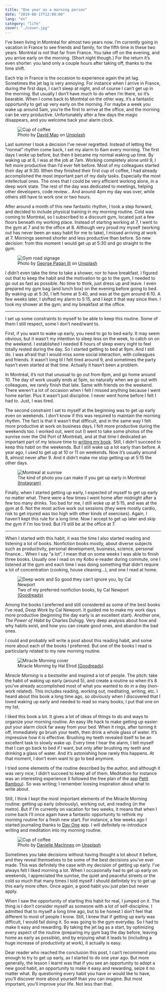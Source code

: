 ```yaml
---
title: "One year as a morning person"
date: "2019-08-17T12:00:00"
lang: "en"
category: "life"
cover: "./cover.jpg"
---
```


I’ve been living in Montréal for almost two years now. I’m currently going in vacation in France to see friends and family, for the fifth time in these two years. Montréal is not that far from France. You take off on the evening, and you arrive early on the morning. (Short night though.) For the return it’s even shorter: you land only a couple hours after taking off, thanks to the time shift.

Each trip in France is the occasion to experience again the jet lag. Sometimes the jet lag is very annoying. For instance when I arrive in France, during the first days, I can’t sleep at night, and of course I can’t get up in the morning. But usually I don’t have much to do when I’m there, so it’s bearable. When I come back to Montréal on the other way, it’s a fantastic opportunity to get up very early on the morning. For maybe a week you wake up around 5am, you’re the first to arrive at the office, and the morning can be very productive. Unfortunately after a few days the magic disappears, and you welcome back your alarm clock.

<figure>
  <img src="./coffee.jpg" alt="Cup of coffee">
  <figcaption>
    Photo by <a href="https://unsplash.com/@itsdavo?utm_source=unsplash&utm_medium=referral&utm_content=creditCopyText">David Mao</a> on <a href="https://unsplash.com/search/photos/sleep?utm_source=unsplash&utm_medium=referral&utm_content=creditCopyText">Unsplash</a>
  <figcaption>
</figure>

Last summer I took a decision I’ve never regretted. Instead of letting the “normal” rhythm come back, I set my alarm to 6am every morning. The first days I woke up before, but then it became my normal waking up time. By waking up at 6, I was at the job at 7am. Working completely alone until 9, I felt more productive than I’d ever felt before. Most of my colleagues started their day at 9:30. When they finished their first cup of coffee, I had already accomplished the most important part of my daily tasks. Especially the most intellectual ones. The ones that I could be very efficient working alone, in a deep work state. The rest of the day was dedicated to meetings, helping other developers, code review… And around 4pm my day was over, while others still have to work one or two hours.

After around a month of this new fantastic rhythm, I took a step forward, and decided to include physical training in my morning routine. Cold was coming to Montréal, so I subscribed to a discount gym, located just a few floors beneath my working place. Instead of starting working at 7, I went to the gym at 7 and to the office at 8. Although very proud my myself (working out has never been an easy habit for me to take), I missed arriving at work at 7. Mornings seemed shorter and less productive than before. So new decision: from this moment I would get up at 5:30 and go straight to the gym.

<figure>
  <img src="./gym.jpg" alt="Gym road signage">
  <figcaption>
    Photo by <a href="https://unsplash.com/@gpthree?utm_source=unsplash&utm_medium=referral&utm_content=creditCopyText">George Pagan III</a> on <a href="https://unsplash.com/search/photos/this-way?utm_source=unsplash&utm_medium=referral&utm_content=creditCopyText">Unsplash</a>
  <figcaption>
</figure>

I didn’t even take the time to take a shower, nor to have breakfast. I figured out that to keep the habit and the motivation to go to the gym, I needed to go out as fast as possible. No time to think, just dress up and leave. I even prepared my gym bag (and lunch box) on the evening before going to bed. By waking up at 5:30, I left home at 5:40, and was at the gym around 6:10. A few weeks later, I shifted my alarm to 5:15, and I kept it that way since then. I took my shower at the gym, and my breakfast at the office.

---

I set up some constraints to myself to be able to keep this routine. Some of them I still respect, some I don’t need/want to.

First, if you want to wake up early, you need to go to bed early. It may seem obvious, but it wasn’t my intention to sleep less on the week, to catch on on the weekend. I established I needed 8 hours of sleep every night to feel totally rested during the day. So I started getting to bed at 9pm. And I still do. I was afraid that I would miss some social interaction, with colleagues and friends. It wasn’t long til I felt tired around 9, and sometimes the party hasn’t even started at that time. Actually it hasn’t been a problem.

In Montréal, it’s not that unusual to go out from 6pm, and go home around 10. The day of work usually ends at 5pm, so naturally when we go out with colleagues, we rarely finish that late. Same with friends on the weekend. There weren’t a lot of occasion when I felt I missed anything because I went home earlier. Plus it wasn’t just discipline. I never went home before I felt I had to. Just, I was tired.

The second constraint I set to myself at the beginning was to get up early even on weekends. I don’t know if this was required to maintain the morning rhythm. The fact is that it wasn’t that difficult, and in the same way I felt more productive at work on business days, I felt more productive during the weekends too. I worked out, went out (I went to take some photos of the sunrise over the Old Port of Montréal), and at that time I dedicated an important part of my leisure time to [writing my book](/posts/2019-02-14-so-i-wrote-a-technical-book/). Still, I didn’t succeed to keep this habit on the weekends. But I still wake up a lot early than before. A year ago, I used to get up at 10 or 11 on weekends. Now it’s usually around 8, almost never after 9. And it didn’t make me stop getting up at 5:15 the other days.

<figure>
  <img src="./old_port_montreal.jpg" alt="Montreal at sunrise">
  <figcaption>
    The kind of photo you can make if you get up early in Montreal 
    <a href="https://www.instagram.com/p/BqUp48BhIxd/">(Instagram)</a>
  <figcaption>
</figure>

Finally, when I started getting up early, I expected of myself to get up early no matter what. There were a few times I went home after midnight after a few too many drinks. Too bad for me, I still woke up at 5:15, and was at the gym at 6. Not the most active work out sessions (they were mostly cardio, risk to get injured was too high with other kinds of exercises). Again, I haven’t kept this rule for a long time. Now I accept to get up later and skip the gym if I’m too tired. But I’ll still be at the office at 7.

---

When I started with this habit, it was the time I also started reading and listening a lot of books. Nonfiction books mostly, about diverse subjects such as productivity, personal development, business, science, personal finance… When I say “a lot”, I mean that on some weeks I was able to finish three books. Usually one I read on my Kobo e-reader during commute, one I listened at the gym and each time I was doing something that didn’t require a lot of concentration (cooking, house cleaning…), and one I read at home.

<figure>
  <img src="./cal-newport-books.jpg" alt="Deep work and So good they can’t ignore you, by Cal Newport">
  <figcaption>
    Two of my preferred nonfiction books, by Cal Newport 
    <a href="https://www.goodreads.com/author/show/147891.Cal_Newport">(Goodreads)</a>
  <figcaption>
</figure>

Among the books I preferred and still considered as some of the best books I’ve read, _Deep Work_ by Cal Newport. It guided me to make my work days more productive (beginning the day early is an excellent start). Another one, _The Power of Habit_ by Charles Duhigg. Very deep analysis about how and why habits exist, and how you can create good ones, and abandon the bad ones.

I could and probably will write a post about this reading habit, and some more about each of the books I preferred. But one of the books I read is particularly related to my new morning routine.

<figure class="small-right">
  <img src="./miracle-morning.jpg" alt="Miracle Morning cover">
  <figcaption>
    Miracle Morning by Hal Elrod
    <a href="https://www.goodreads.com/book/show/17166225-the-miracle-morning">(Goodreads)</a>
  <figcaption>
</figure>

_Miracle Morning_ is a bestseller and inspired a lot of people. The pitch: take the habit of waking up early (around 5), and create a routine so when it’s 8 you’ve already accomplished most of what you wanted to do in a day (non-work related). This includes reading, working out, meditating, writing, etc. I heard about this book a long time ago, so obviously when I discovered that I loved waking up early and needed to read so many books, I put that one on my list.

I liked this book a lot. It gives a lot of ideas of things to do and ways to organize your morning routine. An easy life hack to make getting up easier: put your alarm clock far away from your bed. When it rings, after turning it off, immediately go brush your teeth, then drink a whole glass of water. It’s impressive how it is effective. Brushing my teeth revealed itself to be an excellent task to slowly wake up. Every time I hear the alarm, I tell myself that I can go back to bed if I want, but only after brushing my teeth and drinking a glass of water. And it’s astonishing how rarely this happens. At that moment, I don’t even want to go to bed anymore.

I tried some elements of the routine described by the author, and although it was very nice, I didn’t succeed to keep all of them. Meditation for instance was an interesting experience (I followed the free plan of the app [Petit Bambou](https://www.petitbambou.com)). So was writing; I remember loosing inspiration about what to write about.

Still, I think I kept the most important elements of the Miracle Morning routine: getting up early (obviously), working out, and reading (in the metro). But if I’m currently on vacation for two weeks, it means that when I come back I’ll once again have a fantastic opportunity to rethink my morning routine for a fresh new start. For instance, a few weeks ago I started journaling thanks to [Day One](https://dayoneapp.com/) app. I will definitely re-introduce writing and meditation into my morning routine.

<figure>
  <img src="./coffee-02.jpg" alt="Cup of coffee">
  <figcaption>
    Photo by <a href="https://unsplash.com/@dsmacinnes?utm_source=unsplash&utm_medium=referral&utm_content=creditCopyText">Danielle MacInnes</a> on <a href="https://unsplash.com/search/photos/morning?utm_source=unsplash&utm_medium=referral&utm_content=creditCopyText">Unsplash</a>
  <figcaption>
</figure>

Sometimes you take decisions without having thought a lot about it before, and they reveal themselves to be some of the best decisions you’ve ever made. This was definitely the case with my decision of getting up early. I’ve always felt I liked morning a lot. When I occasionally had to get up early on weekends, I appreciated the sunrise, the quiet and peaceful streets or the cold so much that many times I told myself I should definitely try to get up this early more often. Once again, a good habit you just plan but never apply.

When I saw the opportunity of starting this habit for real, I jumped on it. The thing is I don’t consider myself as someone with a lot of self-discipline. I admitted that to myself a long time ago, but to be honest I don’t feel that different to most of people I know. Still, I knew that if getting up early was difficult, I would fail doing it. So was going to the gym everyday. So I had to make it easy and rewarding. By taking the jet lag as a start, by optimizing every aspect of the routine (preparing my gym bag the day before, leaving home as early as possible), and by enjoying what it leads to (including a huge increase of productivity at work), it actually is easy.

Dear reader who reached the conclusion this post, I can’t recommend you enough to try to get up early, as I started to do one year ago. But more generally, the lesson I learnt was that if you see an opportunity to adopt a new good habit, an opportunity to make it easy and rewarding, seize it no matter what. By questioning every habit you have or would like to have, you’ll discover more about yourself than you can imagine. But most important, you’ll improve your life. Not less than that.
